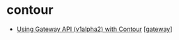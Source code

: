 # contour

- [Using Gateway API (v1alpha2) with Contour](https://projectcontour.io/guides/gateway-api/) [[gateway]]

[//begin]: # "Autogenerated link references for markdown compatibility"
[gateway]: ../learning/gateway.md "learning"
[//end]: # "Autogenerated link references"